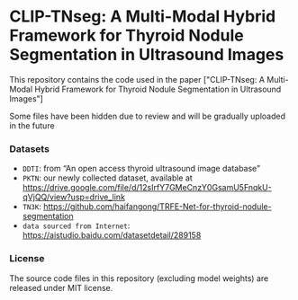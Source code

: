 # CLIP-TNseg: A Multi-Modal Hybrid Framework for Thyroid Nodule Segmentation in Ultrasound Images
This repository contains the code used in the paper ["CLIP-TNseg: A Multi-Modal Hybrid Framework for Thyroid Nodule Segmentation in Ultrasound Images"]


Some files have been hidden due to review and will be gradually uploaded in the future



### Datasets

* `DDTI`: from “An open access thyroid ultrasound image database”
* `PKTN`: our newly collected dataset, available at https://drive.google.com/file/d/12sIrfY7GMeCnzY0GsamU5FnqkU-qVjQQ/view?usp=drive_link
* `TN3K`: https://github.com/haifangong/TRFE-Net-for-thyroid-nodule-segmentation
* `data sourced from Internet`: https://aistudio.baidu.com/datasetdetail/289158




### License

The source code files in this repository (excluding model weights) are released under MIT license.


